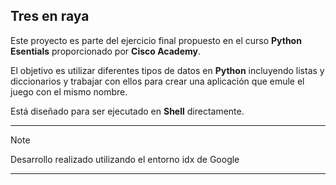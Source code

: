 ## Tres en raya

Este proyecto es parte del ejercicio final propuesto en el curso **Python Esentials** proporcionado por **Cisco Academy**.

El objetivo es utilizar diferentes tipos de datos en **Python** incluyendo listas y diccionarios y trabajar con ellos para crear una aplicación que emule el juego con el mismo nombre.

Está diseñado para ser ejecutado en **Shell** directamente.
___

>[!NOTE]
> Desarrollo realizado utilizando el entorno idx de Google

___
